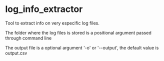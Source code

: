 # log_info_extractor

Tool to extract info on very especific log files.

The folder where the log files is stored is a positional argument passed through
command line

The output file is a optional argument '-o' or '--output', the default value is
output.csv
